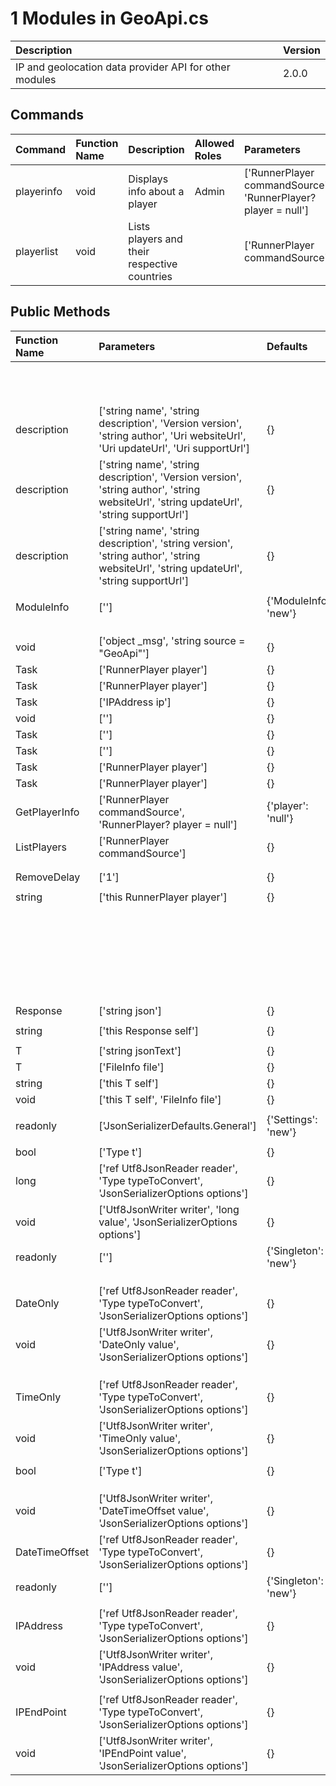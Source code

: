 # 1 Modules in GeoApi.cs

| Description                                            | Version   |
|:-------------------------------------------------------|:----------|
| IP and geolocation data provider API for other modules | 2.0.0     |

## Commands
| Command    | Function Name   | Description                                  | Allowed Roles   | Parameters                                                    | Defaults           |
|:-----------|:----------------|:---------------------------------------------|:----------------|:--------------------------------------------------------------|:-------------------|
| playerinfo | void            | Displays info about a player                 | Admin           | ['RunnerPlayer commandSource', 'RunnerPlayer? player = null'] | {'player': 'null'} |
| playerlist | void            | Lists players and their respective countries |                 | ['RunnerPlayer commandSource']                                | {}                 |

## Public Methods
| Function Name   | Parameters                                                                                                                              | Defaults              |
|:----------------|:----------------------------------------------------------------------------------------------------------------------------------------|:----------------------|
|                 |                                                                                                                                         |                       |
|                 |                                                                                                                                         |                       |
|                 |                                                                                                                                         |                       |
|                 |                                                                                                                                         |                       |
|                 |                                                                                                                                         |                       |
|                 |                                                                                                                                         |                       |
|                 |                                                                                                                                         |                       |
|                 |                                                                                                                                         |                       |
|                 |                                                                                                                                         |                       |
|                 |                                                                                                                                         |                       |
|                 |                                                                                                                                         |                       |
| description     | ['string name', 'string description', 'Version version', 'string author', 'Uri websiteUrl', 'Uri updateUrl', 'Uri supportUrl']          | {}                    |
| description     | ['string name', 'string description', 'Version version', 'string author', 'string websiteUrl', 'string updateUrl', 'string supportUrl'] | {}                    |
| description     | ['string name', 'string description', 'string version', 'string author', 'string websiteUrl', 'string updateUrl', 'string supportUrl']  | {}                    |
|                 |                                                                                                                                         |                       |
| ModuleInfo      | ['']                                                                                                                                    | {'ModuleInfo': 'new'} |
|                 |                                                                                                                                         |                       |
|                 |                                                                                                                                         |                       |
|                 |                                                                                                                                         |                       |
| void            | ['object _msg', 'string source = "GeoApi"']                                                                                             | {}                    |
| Task            | ['RunnerPlayer player']                                                                                                                 | {}                    |
| Task            | ['RunnerPlayer player']                                                                                                                 | {}                    |
| Task            | ['IPAddress ip']                                                                                                                        | {}                    |
| void            | ['']                                                                                                                                    | {}                    |
| Task            | ['']                                                                                                                                    | {}                    |
| Task            | ['']                                                                                                                                    | {}                    |
| Task            | ['RunnerPlayer player']                                                                                                                 | {}                    |
| Task            | ['RunnerPlayer player']                                                                                                                 | {}                    |
| GetPlayerInfo   | ['RunnerPlayer commandSource', 'RunnerPlayer? player = null']                                                                           | {'player': 'null'}    |
| ListPlayers     | ['RunnerPlayer commandSource']                                                                                                          | {}                    |
|                 |                                                                                                                                         |                       |
|                 |                                                                                                                                         |                       |
| RemoveDelay     | ['1']                                                                                                                                   | {}                    |
|                 |                                                                                                                                         |                       |
| string          | ['this RunnerPlayer player']                                                                                                            | {}                    |
|                 |                                                                                                                                         |                       |
|                 |                                                                                                                                         |                       |
|                 |                                                                                                                                         |                       |
|                 |                                                                                                                                         |                       |
|                 |                                                                                                                                         |                       |
|                 |                                                                                                                                         |                       |
|                 |                                                                                                                                         |                       |
|                 |                                                                                                                                         |                       |
|                 |                                                                                                                                         |                       |
|                 |                                                                                                                                         |                       |
|                 |                                                                                                                                         |                       |
|                 |                                                                                                                                         |                       |
|                 |                                                                                                                                         |                       |
|                 |                                                                                                                                         |                       |
|                 |                                                                                                                                         |                       |
|                 |                                                                                                                                         |                       |
|                 |                                                                                                                                         |                       |
|                 |                                                                                                                                         |                       |
|                 |                                                                                                                                         |                       |
|                 |                                                                                                                                         |                       |
|                 |                                                                                                                                         |                       |
|                 |                                                                                                                                         |                       |
|                 |                                                                                                                                         |                       |
|                 |                                                                                                                                         |                       |
|                 |                                                                                                                                         |                       |
|                 |                                                                                                                                         |                       |
| Response        | ['string json']                                                                                                                         | {}                    |
|                 |                                                                                                                                         |                       |
| string          | ['this Response self']                                                                                                                  | {}                    |
|                 |                                                                                                                                         |                       |
| T               | ['string jsonText']                                                                                                                     | {}                    |
| T               | ['FileInfo file']                                                                                                                       | {}                    |
| string          | ['this T self']                                                                                                                         | {}                    |
| void            | ['this T self', 'FileInfo file']                                                                                                        | {}                    |
|                 |                                                                                                                                         |                       |
| readonly        | ['JsonSerializerDefaults.General']                                                                                                      | {'Settings': 'new'}   |
|                 |                                                                                                                                         |                       |
| bool            | ['Type t']                                                                                                                              | {}                    |
| long            | ['ref Utf8JsonReader reader', 'Type typeToConvert', 'JsonSerializerOptions options']                                                    | {}                    |
| void            | ['Utf8JsonWriter writer', 'long value', 'JsonSerializerOptions options']                                                                | {}                    |
| readonly        | ['']                                                                                                                                    | {'Singleton': 'new'}  |
|                 |                                                                                                                                         |                       |
|                 |                                                                                                                                         |                       |
|                 |                                                                                                                                         |                       |
| DateOnly        | ['ref Utf8JsonReader reader', 'Type typeToConvert', 'JsonSerializerOptions options']                                                    | {}                    |
| void            | ['Utf8JsonWriter writer', 'DateOnly value', 'JsonSerializerOptions options']                                                            | {}                    |
|                 |                                                                                                                                         |                       |
|                 |                                                                                                                                         |                       |
|                 |                                                                                                                                         |                       |
| TimeOnly        | ['ref Utf8JsonReader reader', 'Type typeToConvert', 'JsonSerializerOptions options']                                                    | {}                    |
| void            | ['Utf8JsonWriter writer', 'TimeOnly value', 'JsonSerializerOptions options']                                                            | {}                    |
|                 |                                                                                                                                         |                       |
| bool            | ['Type t']                                                                                                                              | {}                    |
|                 |                                                                                                                                         |                       |
|                 |                                                                                                                                         |                       |
|                 |                                                                                                                                         |                       |
| void            | ['Utf8JsonWriter writer', 'DateTimeOffset value', 'JsonSerializerOptions options']                                                      | {}                    |
| DateTimeOffset  | ['ref Utf8JsonReader reader', 'Type typeToConvert', 'JsonSerializerOptions options']                                                    | {}                    |
| readonly        | ['']                                                                                                                                    | {'Singleton': 'new'}  |
|                 |                                                                                                                                         |                       |
| IPAddress       | ['ref Utf8JsonReader reader', 'Type typeToConvert', 'JsonSerializerOptions options']                                                    | {}                    |
| void            | ['Utf8JsonWriter writer', 'IPAddress value', 'JsonSerializerOptions options']                                                           | {}                    |
|                 |                                                                                                                                         |                       |
| IPEndPoint      | ['ref Utf8JsonReader reader', 'Type typeToConvert', 'JsonSerializerOptions options']                                                    | {}                    |
| void            | ['Utf8JsonWriter writer', 'IPEndPoint value', 'JsonSerializerOptions options']                                                          | {}                    |